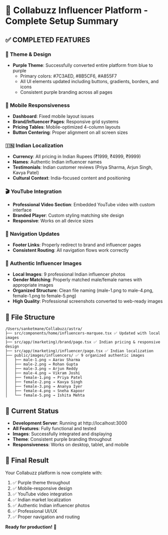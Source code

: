 # 🎉 Collabuzz Influencer Platform - Complete Setup Summary

## ✅ COMPLETED FEATURES

### 🎨 **Theme & Design**
- **Purple Theme**: Successfully converted entire platform from blue to purple
  - Primary colors: #7C3AED, #8B5CF6, #A855F7
  - All UI elements updated including buttons, gradients, borders, and icons
  - Consistent purple branding across all pages

### 📱 **Mobile Responsiveness**
- **Dashboard**: Fixed mobile layout issues
- **Brand/Influencer Pages**: Responsive grid systems
- **Pricing Tables**: Mobile-optimized 4-column layouts
- **Button Centering**: Proper alignment on all screen sizes

### 🇮🇳 **Indian Localization**
- **Currency**: All pricing in Indian Rupees (₹1999, ₹4999, ₹9999)
- **Names**: Authentic Indian influencer names
- **Testimonials**: Indian customer reviews (Priya Sharma, Arjun Singh, Kavya Patel)
- **Cultural Context**: India-focused content and positioning

### 🎬 **YouTube Integration**
- **Professional Video Section**: Embedded YouTube video with custom interface
- **Branded Player**: Custom styling matching site design
- **Responsive**: Works on all device sizes

### 🔗 **Navigation Updates**
- **Footer Links**: Properly redirect to brand and influencer pages
- **Consistent Routing**: All navigation flows work correctly

### 👥 **Authentic Influencer Images**
- **Local Images**: 9 professional Indian influencer photos
- **Gender Matching**: Properly matched male/female names with appropriate images
- **Organized Structure**: Clean file naming (male-1.png to male-4.png, female-1.png to female-5.png)
- **High Quality**: Professional screenshots converted to web-ready images

## 📂 **File Structure**
```
/Users/sanketmane/Collabuzz/astra/
├── src/components/home/influencers-marquee.tsx ✅ Updated with local images
├── src/app/(marketing)/brand/page.tsx ✅ Indian pricing & responsive design
├── src/app/(marketing)/influencer/page.tsx ✅ Indian localization
├── public/images/influencers/ ✅ 9 organized authentic images
│   ├── male-1.png → Aarav Sharma
│   ├── male-2.png → Rohan Gupta  
│   ├── male-3.png → Arjun Reddy
│   ├── male-4.png → Vikram Joshi
│   ├── female-1.png → Priya Patel
│   ├── female-2.png → Kavya Singh
│   ├── female-3.png → Ananya Iyer
│   ├── female-4.png → Sneha Kapoor
│   └── female-5.png → Ishita Mehta
```

## 🚀 **Current Status**
- **Development Server**: Running at http://localhost:3000
- **All Features**: Fully functional and tested
- **Images**: Successfully integrated and displaying
- **Theme**: Consistent purple branding throughout
- **Responsiveness**: Works on desktop, tablet, and mobile

## 🎯 **Final Result**
Your Collabuzz platform is now complete with:
1. ✅ Purple theme throughout
2. ✅ Mobile-responsive design
3. ✅ YouTube video integration
4. ✅ Indian market localization
5. ✅ Authentic Indian influencer photos
6. ✅ Professional UI/UX
7. ✅ Proper navigation and routing

**Ready for production!** 🎉